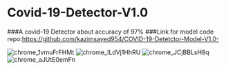 # Covid-19-Detector-V1.0
###A covid-19 Detector about accuracy of 97%
###Link for model code repo:https://github.com/kazimsayed954/COVID-19-Detetctor-Model-V1.0-

![chrome_1vmuFrFHMt](https://user-images.githubusercontent.com/41298650/85228824-89525f80-b403-11ea-95e3-ef950081bfbf.png)
![chrome_lLdVj1HhRU](https://user-images.githubusercontent.com/41298650/85228829-8e171380-b403-11ea-86e3-f9349de67e21.png)
![chrome_JCjBBLsH8q](https://user-images.githubusercontent.com/41298650/85228826-8d7e7d00-b403-11ea-96ba-7c4ac5945a55.png)
![chrome_aJUtE0emFn](https://user-images.githubusercontent.com/41298650/85228825-8bb4b980-b403-11ea-996e-f22a46e0afd7.png)
